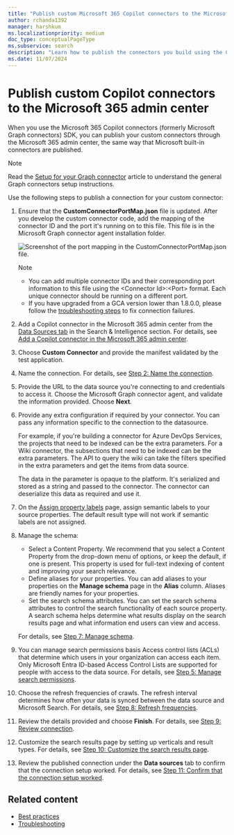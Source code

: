 ```yaml
---
title: "Publish custom Microsoft 365 Copilot connectors to the Microsoft 365 admin center"
author: rchanda1392
manager: harshkum
ms.localizationpriority: medium
doc_type: conceptualPageType
ms.subservice: search
description: "Learn how to publish the connectors you build using the Copilot connectors SDK to the Microsoft 365 admin center."
ms.date: 11/07/2024
---
```


# Publish custom Copilot connectors to the Microsoft 365 admin center

When you use the Microsoft 365 Copilot connectors (formerly Microsoft Graph connectors) SDK, you can publish your custom connectors through the Microsoft 365 admin center, the same way that Microsoft built-in connectors are published.

>[!Note]
> Read the [Setup for your Graph connector](/microsoftsearch/configure-connector) article to understand the general Graph connectors setup instructions.

Use the following steps to publish a connection for your custom connector:

1. Ensure that the **CustomConnectorPortMap.json** file is updated. After you develop the custom connector code, add the mapping of the connector ID and the port it's running on to this file. This file is in the Microsoft Graph connector agent installation folder.

      ![Screenshot of the port mapping in the CustomConnectorPortMap.json file.](images/connectors-sdk/port.png)

      >[!Note]
      > - You can add multiple connector IDs and their corresponding port information to this file using the \<Connector Id>:\<Port> format. Each unique connector should be running on a different port.
      > - If you have upgraded from a GCA version lower than 1.8.0.0, please follow the [troubleshooting steps](/graph/custom-connector-sdk-troubleshooting#connection-failure-after-gca-upgrade) to fix connection failures.

2. Add a Copilot connector in the Microsoft 365 admin center from the [Data Sources tab](https://admin.microsoft.com/Adminportal/Home#/MicrosoftSearch/Connectors) in the Search & Intelligence section. For details, see [Add a Copilot connector in the Microsoft 365 admin center](/microsoftsearch/configure-connector#step-1-add-a-microsoft-graph-connector-in-the-microsoft-365-admin-center).

3. Choose **Custom Connector** and provide the manifest validated by the test application.

4. Name the connection. For details, see [Step 2: Name the connection](/microsoftsearch/configure-connector#step-2-name-the-connection).

5. Provide the URL to the data source you're connecting to and credentials to access it. Choose the Microsoft Graph connector agent, and validate the information provided. Choose **Next**.

6. Provide any extra configuration if required by your connector. You can pass any information specific to the connection to the datasource.

    For example, if you're building a connector for Azure DevOps Services, the projects that need to be indexed can be the extra parameters. For a Wiki connector, the subsections that need to be indexed can be the extra parameters. The API to query the wiki can take the filters specified in the extra parameters and get the items from data source.

    The data in the parameter is opaque to the platform. It's serialized and stored as a string and passed to the connector. The connector can deserialize this data as required and use it.

7. On the [Assign property labels](/microsoftsearch/configure-connector#step-6-assign-property-labels) page, assign semantic labels to your source properties. The default result type will not work if semantic labels are not assigned.

8. Manage the schema:
  
    - Select a Content Property. We recommend that you select a Content Property from the drop-down menu of options, or keep the default, if one is present. This property is used for full-text indexing of content and improving your search relevance.
    - Define aliases for your properties. You can add aliases to your properties on the **Manage schema** page in the **Alias** column. Aliases are friendly names for your properties.
    - Set the search schema attributes. You can set the search schema attributes to control the search functionality of each source property. A search schema helps determine what results display on the search results page and what information end users can view and access.

    For details, see [Step 7: Manage schema](/microsoftsearch/configure-connector#step-7-manage-schema).

9. You can manage search permissions basis Access control lists (ACLs) that determine which users in your organization can access each item. Only Microsoft Entra ID-based Access Control Lists are supported for people with access to the data source. For details, see [Step 5: Manage search permissions](/microsoftsearch/configure-connector#step-5-manage-search-permissions).

10. Choose the refresh frequencies of crawls. The refresh interval determines how often your data is synced between the data source and Microsoft Search. For details, see [Step 8: Refresh frequencies](/microsoftsearch/configure-connector#step-8-refresh-settings).

11. Review the details provided and choose **Finish**. For details, see [Step 9: Review connection](/microsoftsearch/configure-connector#step-9-review-connection).

12. Customize the search results page by setting up verticals and result types. For details, see [Step 10: Customize the search results page](/microsoftsearch/configure-connector#step-10-customize-the-search-results-page).

13. Review the published connection under the **Data sources** tab to confirm that the connection setup worked. For details, see [Step 11: Confirm that the connection setup worked](/microsoftsearch/configure-connector#step-11-confirm-if-the-connection-setup-worked).

## Related content

- [Best practices](/graph/custom-connector-sdk-best-practices)
- [Troubleshooting](/graph/custom-connector-sdk-troubleshooting)
